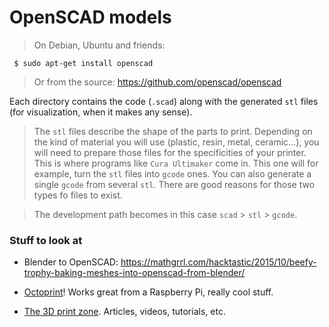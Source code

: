 # OpenSCAD models

> On Debian, Ubuntu and friends:
```
 $ sudo apt-get install openscad
```
> Or from the source: <https://github.com/openscad/openscad>

Each directory contains the code (`.scad`) along with the generated `stl` files (for visualization, when it makes any sense).

> The `stl` files describe the shape of the parts to print.
> Depending on the kind of material you will use (plastic, resin, metal, ceramic...),
> you will need to prepare those files for the specificities of your printer.
> This is where programs like `Cura Ultimaker` come in. This one will for example,
> turn the `stl` files into `gcode` ones. You can also generate a single `gcode` from several `stl`. There are good reasons for those two types fo files to exist.

> The development path becomes in this case `scad` > `stl` > `gcode`.

### Stuff to look at
- Blender to OpenSCAD: <https://mathgrrl.com/hacktastic/2015/10/beefy-trophy-baking-meshes-into-openscad-from-blender/>

- [Octoprint](https://octoprint.org/)! Works great from a Raspberry Pi, really cool stuff.

- [The 3D print zone](https://the3dprintzone.com/). Articles, videos, tutorials, etc.
